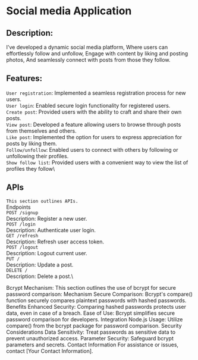 # Social media Application

## Description:
I've developed a dynamic social media platform,
Where users can effortlessly follow and unfollow,
Engage with content by liking and posting photos,
And seamlessly connect with posts from those they follow.

## Features:
 `User registration`: Implemented a seamless registration process for new users.\
 `User login`: Enabled secure login functionality for registered users.\
`Create post`: Provided users with the ability to craft and share their own posts.\
`View post`: Developed a feature allowing users to browse through posts from themselves and others.\
`Like post`: Implemented the option for users to express appreciation for posts by liking them.\
`Follow/unfollow`: Enabled users to connect with others by following or unfollowing their profiles.\
`Show follow list`: Provided users with a convenient way to view the list of profiles they follow\

## APIs
`This section outlines APIs.`\
Endpoints\
`POST /signup`\
Description: Register a new user.\
`POST /login`\
Description: Authenticate user login.\
`GET /refresh`\
Description: Refresh user access token.\
`POST /logout`\
Description: Logout current user. \
`PUT /`\
Description: Update a post.\
`DELETE /`\
Description: Delete a post.\

Bcrypt Mechanism:
This section outlines the use of bcrypt for secure password comparison:
Mechanism
Secure Comparison: Bcrypt's compare() function securely compares plaintext passwords with hashed passwords.
Benefits
Enhanced Security: Comparing hashed passwords protects user data, even in case of a breach.
Ease of Use: Bcrypt simplifies secure password comparison for developers.
Integration
Node.js Usage: Utilize compare() from the bcrypt package for password comparison.
Security Considerations
Data Sensitivity: Treat passwords as sensitive data to prevent unauthorized access.
Parameter Security: Safeguard bcrypt parameters and secrets.
Contact Information
For assistance or issues, contact [Your Contact Information].



